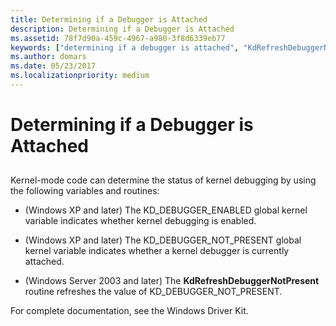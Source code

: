 ```yaml
---
title: Determining if a Debugger is Attached
description: Determining if a Debugger is Attached
ms.assetid: 78f7d90a-459c-4967-a980-3f8d6339eb77
keywords: ["determining if a debugger is attached", "KdRefreshDebuggerNotPresent function", "KD_DEBUGGER_ENABLED global variable", "KD_DEBUGGER_NOT_PRESENT global variable"]
ms.author: domars
ms.date: 05/23/2017
ms.localizationpriority: medium
---
```


# Determining if a Debugger is Attached


## <span id="ddk_determining_if_a_debugger_is_attached_dbg"></span><span id="DDK_DETERMINING_IF_A_DEBUGGER_IS_ATTACHED_DBG"></span>


Kernel-mode code can determine the status of kernel debugging by using the following variables and routines:

-   (Windows XP and later) The KD\_DEBUGGER\_ENABLED global kernel variable indicates whether kernel debugging is enabled.

-   (Windows XP and later) The KD\_DEBUGGER\_NOT\_PRESENT global kernel variable indicates whether a kernel debugger is currently attached.

-   (Windows Server 2003 and later) The **KdRefreshDebuggerNotPresent** routine refreshes the value of KD\_DEBUGGER\_NOT\_PRESENT.

For complete documentation, see the Windows Driver Kit.

 

 





